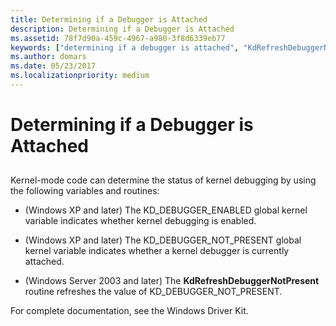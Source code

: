 ```yaml
---
title: Determining if a Debugger is Attached
description: Determining if a Debugger is Attached
ms.assetid: 78f7d90a-459c-4967-a980-3f8d6339eb77
keywords: ["determining if a debugger is attached", "KdRefreshDebuggerNotPresent function", "KD_DEBUGGER_ENABLED global variable", "KD_DEBUGGER_NOT_PRESENT global variable"]
ms.author: domars
ms.date: 05/23/2017
ms.localizationpriority: medium
---
```


# Determining if a Debugger is Attached


## <span id="ddk_determining_if_a_debugger_is_attached_dbg"></span><span id="DDK_DETERMINING_IF_A_DEBUGGER_IS_ATTACHED_DBG"></span>


Kernel-mode code can determine the status of kernel debugging by using the following variables and routines:

-   (Windows XP and later) The KD\_DEBUGGER\_ENABLED global kernel variable indicates whether kernel debugging is enabled.

-   (Windows XP and later) The KD\_DEBUGGER\_NOT\_PRESENT global kernel variable indicates whether a kernel debugger is currently attached.

-   (Windows Server 2003 and later) The **KdRefreshDebuggerNotPresent** routine refreshes the value of KD\_DEBUGGER\_NOT\_PRESENT.

For complete documentation, see the Windows Driver Kit.

 

 





